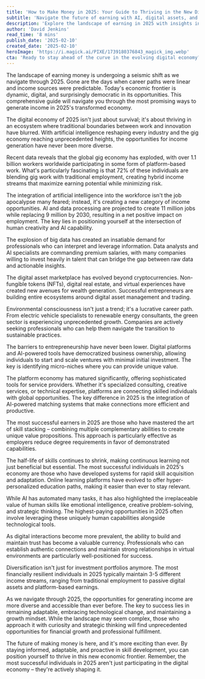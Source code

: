 ```yaml
---
title: 'How to Make Money in 2025: Your Guide to Thriving in the New Digital Economy'
subtitle: 'Navigate the future of earning with AI, digital assets, and hybrid income streams'
description: 'Explore the landscape of earning in 2025 with insights into AI, digital assets, and hybrid income streams. Understand how these elements are reshaping work and creating new opportunities for financial success.'
author: 'David Jenkins'
read_time: '8 mins'
publish_date: '2025-02-10'
created_date: '2025-02-10'
heroImage: 'https://i.magick.ai/PIXE/1739180376843_magick_img.webp'
cta: 'Ready to stay ahead of the curve in the evolving digital economy? Follow us on LinkedIn for daily insights, expert analysis, and exclusive opportunities that will help you navigate the future of work and wealth creation.'
---
```


The landscape of earning money is undergoing a seismic shift as we navigate through 2025. Gone are the days when career paths were linear and income sources were predictable. Today's economic frontier is dynamic, digital, and surprisingly democratic in its opportunities. This comprehensive guide will navigate you through the most promising ways to generate income in 2025's transformed economy.

The digital economy of 2025 isn't just about survival; it's about thriving in an ecosystem where traditional boundaries between work and innovation have blurred. With artificial intelligence reshaping every industry and the gig economy reaching unprecedented heights, the opportunities for income generation have never been more diverse.

Recent data reveals that the global gig economy has exploded, with over 1.1 billion workers worldwide participating in some form of platform-based work. What's particularly fascinating is that 72% of these individuals are blending gig work with traditional employment, creating hybrid income streams that maximize earning potential while minimizing risk.

The integration of artificial intelligence into the workforce isn't the job apocalypse many feared; instead, it's creating a new category of income opportunities. AI and data processing are projected to create 11 million jobs while replacing 9 million by 2030, resulting in a net positive impact on employment. The key lies in positioning yourself at the intersection of human creativity and AI capability.

The explosion of big data has created an insatiable demand for professionals who can interpret and leverage information. Data analysts and AI specialists are commanding premium salaries, with many companies willing to invest heavily in talent that can bridge the gap between raw data and actionable insights.

The digital asset marketplace has evolved beyond cryptocurrencies. Non-fungible tokens (NFTs), digital real estate, and virtual experiences have created new avenues for wealth generation. Successful entrepreneurs are building entire ecosystems around digital asset management and trading.

Environmental consciousness isn't just a trend; it's a lucrative career path. From electric vehicle specialists to renewable energy consultants, the green sector is experiencing unprecedented growth. Companies are actively seeking professionals who can help them navigate the transition to sustainable practices.

The barriers to entrepreneurship have never been lower. Digital platforms and AI-powered tools have democratized business ownership, allowing individuals to start and scale ventures with minimal initial investment. The key is identifying micro-niches where you can provide unique value.

The platform economy has matured significantly, offering sophisticated tools for service providers. Whether it's specialized consulting, creative services, or technical expertise, platforms are connecting skilled individuals with global opportunities. The key difference in 2025 is the integration of AI-powered matching systems that make connections more efficient and productive.

The most successful earners in 2025 are those who have mastered the art of skill stacking – combining multiple complementary abilities to create unique value propositions. This approach is particularly effective as employers reduce degree requirements in favor of demonstrated capabilities.

The half-life of skills continues to shrink, making continuous learning not just beneficial but essential. The most successful individuals in 2025's economy are those who have developed systems for rapid skill acquisition and adaptation. Online learning platforms have evolved to offer hyper-personalized education paths, making it easier than ever to stay relevant.

While AI has automated many tasks, it has also highlighted the irreplaceable value of human skills like emotional intelligence, creative problem-solving, and strategic thinking. The highest-paying opportunities in 2025 often involve leveraging these uniquely human capabilities alongside technological tools.

As digital interactions become more prevalent, the ability to build and maintain trust has become a valuable currency. Professionals who can establish authentic connections and maintain strong relationships in virtual environments are particularly well-positioned for success.

Diversification isn't just for investment portfolios anymore. The most financially resilient individuals in 2025 typically maintain 3-5 different income streams, ranging from traditional employment to passive digital assets and platform-based earnings.

As we navigate through 2025, the opportunities for generating income are more diverse and accessible than ever before. The key to success lies in remaining adaptable, embracing technological change, and maintaining a growth mindset. While the landscape may seem complex, those who approach it with curiosity and strategic thinking will find unprecedented opportunities for financial growth and professional fulfillment.

The future of making money is here, and it's more exciting than ever. By staying informed, adaptable, and proactive in skill development, you can position yourself to thrive in this new economic frontier. Remember, the most successful individuals in 2025 aren't just participating in the digital economy – they're actively shaping it.